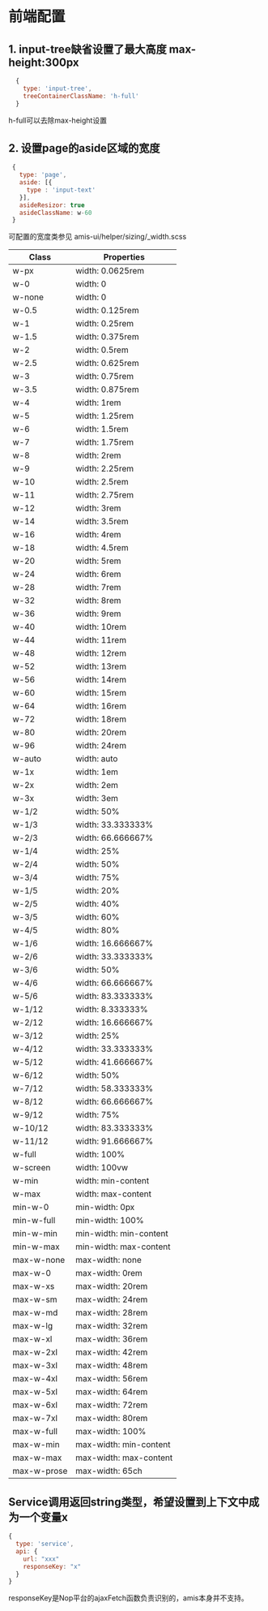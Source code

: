 # 前端配置

## 1. input-tree缺省设置了最大高度 max-height:300px

```javascript
  {
    type: 'input-tree',
    treeContainerClassName: 'h-full'
  }
```

h-full可以去除max-height设置

## 2. 设置page的aside区域的宽度

```javascript
 {
   type: 'page',
   aside: [{
     type : 'input-text'
   }],
   asideResizor: true
   asideClassName: w-60
 } 
```

可配置的宽度类参见 amis-ui/helper/sizing/_width.scss

| Class       | Properties             |
| ----------- | ---------------------- |
| w-px        | width: 0.0625rem       |
| w-0         | width: 0               |
| w-none      | width: 0               |
| w-0\.5      | width: 0.125rem        |
| w-1         | width: 0.25rem         |
| w-1\.5      | width: 0.375rem        |
| w-2         | width: 0.5rem          |
| w-2\.5      | width: 0.625rem        |
| w-3         | width: 0.75rem         |
| w-3\.5      | width: 0.875rem        |
| w-4         | width: 1rem            |
| w-5         | width: 1.25rem         |
| w-6         | width: 1.5rem          |
| w-7         | width: 1.75rem         |
| w-8         | width: 2rem            |
| w-9         | width: 2.25rem         |
| w-10        | width: 2.5rem          |
| w-11        | width: 2.75rem         |
| w-12        | width: 3rem            |
| w-14        | width: 3.5rem          |
| w-16        | width: 4rem            |
| w-18        | width: 4.5rem          |
| w-20        | width: 5rem            |
| w-24        | width: 6rem            |
| w-28        | width: 7rem            |
| w-32        | width: 8rem            |
| w-36        | width: 9rem            |
| w-40        | width: 10rem           |
| w-44        | width: 11rem           |
| w-48        | width: 12rem           |
| w-52        | width: 13rem           |
| w-56        | width: 14rem           |
| w-60        | width: 15rem           |
| w-64        | width: 16rem           |
| w-72        | width: 18rem           |
| w-80        | width: 20rem           |
| w-96        | width: 24rem           |
| w-auto      | width: auto            |
| w-1x        | width: 1em             |
| w-2x        | width: 2em             |
| w-3x        | width: 3em             |
| w-1\/2      | width: 50%             |
| w-1\/3      | width: 33.333333%      |
| w-2\/3      | width: 66.666667%      |
| w-1\/4      | width: 25%             |
| w-2\/4      | width: 50%             |
| w-3\/4      | width: 75%             |
| w-1\/5      | width: 20%             |
| w-2\/5      | width: 40%             |
| w-3\/5      | width: 60%             |
| w-4\/5      | width: 80%             |
| w-1\/6      | width: 16.666667%      |
| w-2\/6      | width: 33.333333%      |
| w-3\/6      | width: 50%             |
| w-4\/6      | width: 66.666667%      |
| w-5\/6      | width: 83.333333%      |
| w-1\/12     | width: 8.333333%       |
| w-2\/12     | width: 16.666667%      |
| w-3\/12     | width: 25%             |
| w-4\/12     | width: 33.333333%      |
| w-5\/12     | width: 41.666667%      |
| w-6\/12     | width: 50%             |
| w-7\/12     | width: 58.333333%      |
| w-8\/12     | width: 66.666667%      |
| w-9\/12     | width: 75%             |
| w-10\/12    | width: 83.333333%      |
| w-11\/12    | width: 91.666667%      |
| w-full      | width: 100%            |
| w-screen    | width: 100vw           |
| w-min       | width: min-content     |
| w-max       | width: max-content     |
| min-w-0     | min-width: 0px         |
| min-w-full  | min-width: 100%        |
| min-w-min   | min-width: min-content |
| min-w-max   | min-width: max-content |
| max-w-none  | max-width: none        |
| max-w-0     | max-width: 0rem        |
| max-w-xs    | max-width: 20rem       |
| max-w-sm    | max-width: 24rem       |
| max-w-md    | max-width: 28rem       |
| max-w-lg    | max-width: 32rem       |
| max-w-xl    | max-width: 36rem       |
| max-w-2xl   | max-width: 42rem       |
| max-w-3xl   | max-width: 48rem       |
| max-w-4xl   | max-width: 56rem       |
| max-w-5xl   | max-width: 64rem       |
| max-w-6xl   | max-width: 72rem       |
| max-w-7xl   | max-width: 80rem       |
| max-w-full  | max-width: 100%        |
| max-w-min   | max-width: min-content |
| max-w-max   | max-width: max-content |
| max-w-prose | max-width: 65ch        |


## Service调用返回string类型，希望设置到上下文中成为一个变量x
````javascript
{
  type: 'service',
  api: {
    url: "xxx"
    responseKey: "x"
  }
}
````

responseKey是Nop平台的ajaxFetch函数负责识别的，amis本身并不支持。
